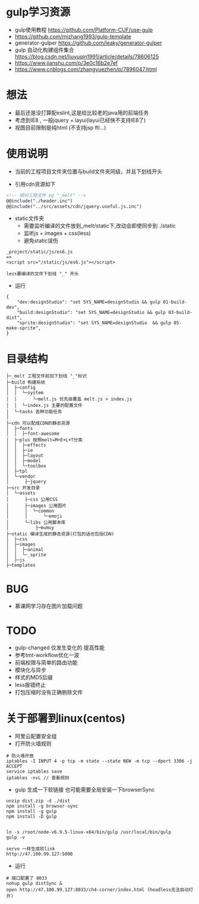 # gulp学习资源

- gulp使用教程 https://github.com/Platform-CUF/use-gulp
- https://github.com/mjzhang1993/gulp-template
- generator-gulper https://github.com/leaky/generator-gulper
- gulp 自动化构建组件集合 https://blog.csdn.net/liuyuqin1991/article/details/78606125
- https://www.jianshu.com/p/3e0c16b2e7ef
- https://www.cnblogs.com/zhangyuezhen/p/7896047.html

# 想法

- 最后还是没打算配eslint,这是给比较老的java用的前端任务
- 考虑到IE8 , 一般jquery + layui(layui已经快不支持IE8了)
- 视图目前限制是纯html (不支持jsp ftl...)

# 使用说明

- 当前的工程项目文件夹位置与build文件夹同级，并且下划线开头 

- 引用cdn资源如下

```html
<!-- 相对工程文件 eg "_melt" -->
@@include("./header.inc")
@@include("../src/assets/cdn/jquery.useful.js.inc")
```

- static文件夹
    - 需要监听编译的文件放到_melt/static下,改动会即使同步到 ./static
    - 监听js + images + css(less)
    - 避免static误伤
    
```
_project/static/js/es6.js
=> 
<script src="/static/js/es6.js"></script>

less要编译的文件下划线 "_" 开头
```


- 运行

```
{
    "dev:designStudio": "set SYS_NAME=designStudio && gulp 01-build-dev",
    "build:designStudio": "set SYS_NAME=designStudio && gulp 03-build-dist",
    "sprite:designStudio": "set SYS_NAME=designStudio  && gulp 05-make-sprite",
}
```

    
# 目录结构

```
├─_melt 工程文件前加下划线 "_"标识
├─build 构建系统
│  ├─config
│  │  └─system 
│  │      └─melt.js 优先级覆盖 melt.js > index.js
│  │  └─index.js 主要的配置文件
│  └─tasks 各种功能任务
│  
├─cdn 可以配成CDN的静态资源
│  ├─fonts
│  │  ├─font-awesome
│  ├─plus 按照melt=M+E+L+T分类
│  │  ├─effects
│  │  ├─ie
│  │  ├─layout
│  │  ├─model
│  │  └─toolbox
│  ├─tpl
│  └─vendor
│      ├─jquery
├─src 开发目录
│  └─assets
│      ├─css 公用CSS
│      ├─images 公用图片
│      │  └─common
│      │      └─emoji
│      └─libs 公用脚本库
│          ├─mumuy
├─static 编译生成的静态资源(打包的话也包括CDN)
│  ├─css
│  ├─images
│  │  ├─animal
│  │  └─_sprite
│  ├─js
├─templates
```    

# BUG

- 慕课网学习存在图片加载问题

# TODO

- gulp-changed 仅发生变化的 提高性能
- 参考tmt-workflow优化一波
- 前端权限与简单的路由功能
- 模块化与异步
- 样式的MD5后缀
- less报错终止   
- 打包压缩时没有正确剔除文件 

# 关于部署到linux(centos)

- 阿里云配置安全组
- 打开防火墙规则

```shell 
# 防火墙开放
iptables -I INPUT 4 -p tcp -m state --state NEW -m tcp --dport 3306 -j ACCEPT
service iptables save
iptables -nvL // 查看规则
```

- gulp 生成一下软链接 也可能需要全局安装一下browserSync

```shell
unzip dist.zip -d ./dist
npm install -g browser-sync
npm install -g gulp
npm install -D gulp


ln -s /root/node-v6.9.5-linux-x64/bin/gulp /usr/local/bin/gulp
gulp -v

serve 一样生成软link
http://47.100.99.127:5000
```

- 运行

```shell
# 端口配置了 8033
nohup gulp distSync &
open http://47.100.99.127:8033/ch4-corner/index.html (headless无法自动打开)
```